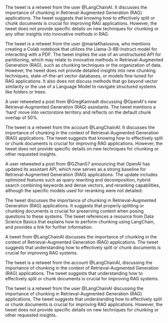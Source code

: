 The tweet is a retweet from the user @LangChainAI. It discusses the importance of chunking in Retrieval-Augmented Generation (RAG) applications. The tweet suggests that knowing how to effectively split or chunk documents is crucial for improving RAG applications. However, the tweet does not provide specific details on new techniques for chunking or any other insights into innovative methods in RAG.


The tweet is a retweet from the user @mariaKhalusova, who mentions creating a Colab notebook that utilizes the Llama-3-8B-Instruct model for interacting with a PDF. The tweet implies the use of an unstructured API for partitioning, which may relate to innovative methods in Retrieval-Augmented Generation (RAG), such as chunking techniques or the organization of data. However, the tweet does not provide detailed insights into new chunking techniques, state-of-the-art vector databases, or models fine-tuned for RAG applications. It also does not discuss methods that go beyond vector similarity or the use of a Language Model to navigate structured systems like folders or trees.


A user retweeted a post from @GregKamradt discussing @OpenAI's new Retrieval-Augmented Generation (RAG) assistants. The tweet mentions a 'hard' move into vectorstore territory and reflects on the default chunk overlap of 50%.


The tweet is a retweet from the account @LangChainAI. It discusses the importance of chunking in the context of Retrieval-Augmented Generation (RAG) applications. The tweet suggests that knowing how to effectively split or chunk documents is crucial for improving RAG applications. However, the tweet does not provide specific details on new techniques for chunking or other requested insights.


A user retweeted a post from @GZhan57 announcing that OpenAI has updated its assistant API, which now serves as a strong baseline for Retrieval-Augmented Generation (RAG) applications. The update includes optimized features such as query rewriting and decomposition, hybrid search combining keywords and dense vectors, and reranking capabilities, although the specific models used for reranking were not detailed.


The tweet discusses the importance of chunking in Retrieval-Augmented Generation (RAG) applications. It suggests that properly splitting or chunking documents is crucial for preserving content when posing questions to these systems. The tweet references a resource from Data Science Basics that explains how to perform chunking using LangChain, and provides a link for further information.


A tweet from @LangChainAI discusses the importance of chunking in the context of Retrieval-Augmented Generation (RAG) applications. The tweet suggests that understanding how to effectively split or chunk documents is crucial for improving RAG systems.


The tweet is a retweet from the account @LangChainAI, discussing the importance of chunking in the context of Retrieval-Augmented Generation (RAG) applications. The tweet suggests that understanding how to effectively split or chunk documents is crucial for improving RAG systems.


The tweet is a retweet from the user @LangChainAI discussing the importance of chunking in Retrieval-Augmented Generation (RAG) applications. The tweet suggests that understanding how to effectively split or chunk documents is crucial for improving RAG applications. However, the tweet does not provide specific details on new techniques for chunking or other requested insights.
